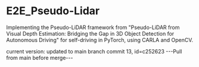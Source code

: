 # E2E_Pseudo-Lidar
Implementing the Pseudo-LiDAR framework from "Pseudo-LiDAR from Visual Depth Estimation:
Bridging the Gap in 3D Object Detection for Autonomous Driving" for self-driving in PyTorch, using CARLA and OpenCV.

current version: updated to main branch commit 13, id=c252623
---Pull from main before merge---
